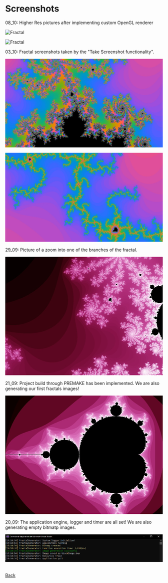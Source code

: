 # Screenshots

08_10: Higher Res pictures after implementing custom OpenGL renderer

![Fractal](10_08_Fractal_OpenGL_0) 

![Fractal](10_08_Fractal_OpenGL_1) 

03_10: Fractal screenshots taken by the "Take Screenshot functionality".   

![Fractal](10_03_Fractal_World_2.jpg) 

![Fractal](10_03_Fractal_World_3.jpg)   

29_09: Picture of a zoom into one of the branches of the fractal.   

![Fractal](09_29_FractalZoom.jpg) 

21_09: Project build through PREMAKE has been implemented. We are also generating our first fractals images!   

![Fractal](09_21_GeneratingFirstFractals.jpg)  

20_09: The application engine, logger and timer are all set! We are also generating empty bitmatp images.  

![Fractal](09_20_GeneratingFirstBitmap.PNG)  

<br/>[Back](https://github.com/ManuCanedo/fractal-generator)
